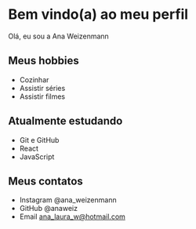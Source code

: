 # Bem vindo(a) ao meu perfil

Olá, eu sou a Ana Weizenmann

## Meus hobbies

- Cozinhar
- Assistir séries
- Assistir filmes

## Atualmente estudando

- Git e GitHub
- React
- JavaScript

## Meus contatos

- Instagram @ana_weizenmann
- GitHub @anaweiz
- Email ana_laura_w@hotmail.com
